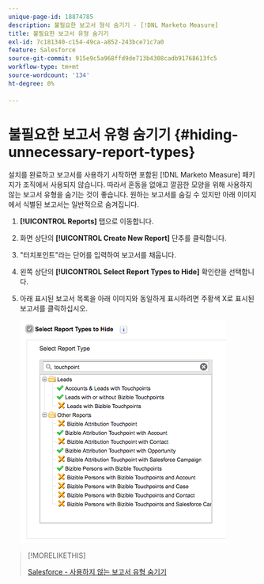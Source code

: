```yaml
---
unique-page-id: 18874785
description: 불필요한 보고서 형식 숨기기 - [!DNL Marketo Measure]
title: 불필요한 보고서 유형 숨기기
exl-id: 7c181340-c154-49ca-a852-243bce71c7a0
feature: Salesforce
source-git-commit: 915e9c5a968ffd9de713b4308cadb91768613fc5
workflow-type: tm+mt
source-wordcount: '134'
ht-degree: 0%

---
```


# 불필요한 보고서 유형 숨기기 {#hiding-unnecessary-report-types}

설치를 완료하고 보고서를 사용하기 시작하면 포함된 [!DNL Marketo Measure] 패키지가 조직에서 사용되지 않습니다. 따라서 혼동을 없애고 깔끔한 모양을 위해 사용하지 않는 보고서 유형을 숨기는 것이 좋습니다. 원하는 보고서를 숨길 수 있지만 아래 이미지에서 식별된 보고서는 일반적으로 숨겨집니다.

1. **[!UICONTROL Reports]** 탭으로 이동합니다.

1. 화면 상단의 **[!UICONTROL Create New Report]** 단추를 클릭합니다.

1. &quot;터치포인트&quot;라는 단어를 입력하여 보고서를 채웁니다.

1. 왼쪽 상단의 **[!UICONTROL Select Report Types to Hide]** 확인란을 선택합니다.

1. 아래 표시된 보고서 목록을 아래 이미지와 동일하게 표시하려면 주황색 X로 표시된 보고서를 클릭하십시오.

   ![](assets/1-4.png)

>[!MORELIKETHIS]
>
>[Salesforce - 사용하지 않는 보고서 유형 숨기기](https://help.salesforce.com/articleView?id=release-notes.rn_analytics_hide_report_types.htm&amp;type=5&amp;language=en_us)
